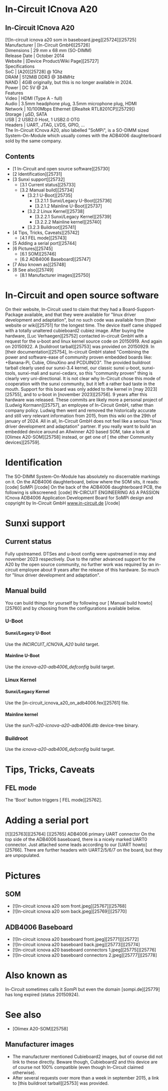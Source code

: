 # In-Circuit ICnova A20
In-Circuit ICnova A20  
---  
[![In-circuit icnova a20 som in baseboard.jpeg][25724]][25725]  
Manufacturer |  [In-Circuit GmbH][25726]  
Dimensions |  29 _mm_ x 68 _mm_ (SO-DIMM)   
Release Date |  October 2014   
Website |  [Device Product/Wiki Page][25727]  
Specifications   
SoC |  [A20][25728] @ 1Ghz   
DRAM |  512MiB DDR3 @ 384MHz   
NAND |  4GiB originally, but this is no longer available in 2024.   
Power |  DC 5V @ 2A   
Features   
Video |  HDMI (Type A - full)   
Audio |  3.5mm headphone plug, 3.5mm microphone plug, HDMI   
Network |  10/100Mbps Ethernet ([Realtek RTL8201CP][25729])   
Storage |  µSD, SATA   
USB |  2 USB2.0 Host, 1 USB2.0 OTG   
Headers |  UART, JTAG, LVDS, GPIO, ...   
The In-Circuit ICnova A20, also labelled "SoMPi", is a SO-DIMM sized System-On-Module which usually comes with the ADB4006 daughterboard sold by the same company. 
## Contents
  * [1 In-Circuit and open source software][25730]
  * [2 Identification][25731]
  * [3 Sunxi support][25732]
    * [3.1 Current status][25733]
    * [3.2 Manual build][25734]
      * [3.2.1 U-Boot][25735]
        * [3.2.1.1 Sunxi/Legacy U-Boot][25736]
        * [3.2.1.2 Mainline U-Boot][25737]
      * [3.2.2 Linux Kernel][25738]
        * [3.2.2.1 Sunxi/Legacy Kernel][25739]
        * [3.2.2.2 Mainline kernel][25740]
      * [3.2.3 Buildroot][25741]
  * [4 Tips, Tricks, Caveats][25742]
    * [4.1 FEL mode][25743]
  * [5 Adding a serial port][25744]
  * [6 Pictures][25745]
    * [6.1 SOM][25746]
    * [6.2 ADB4006 Baseboard][25747]
  * [7 Also known as][25748]
  * [8 See also][25749]
    * [8.1 Manufacturer images][25750]

# In-Circuit and open source software
On their website, In-Circuit used to claim that they had a Board-Support-Package available, and that they were available for "linux driver development and adaptation", but no such code was available from [their website or wiki][25751] for the longest time. The device itself came shipped with a totally unaltered cubieboard2 cubiez image. 
After buying the hardware, [Luc Verhaegen][25752] contacted in-circuit GmbH with a request for the u-boot and linux kernel source code on 20150919. And again on 20150922. A [buildroot tarball][25753] was provided on 20150929. 
In [their documentation][25754], In-circuit GmbH stated "Combining the power and software-ease of community proven embedded boards like: +Banana-Pi, Cubie, OlinuXino and PCDUINO3". The provided buildroot tarball clearly used our sunxi-3.4 kernel, our classic sunxi u-boot, sunxi-tools, sunxi-mali and sunxi-cedarx, so this "community proven" thing is clearly very uni-directional. It is not clear why In-Circuit chose this mode of cooperation with the sunxi community, but it left a rather bad taste in the mouth. 
Support for this board was only added to the kernel in [may 2023][25755], and to u-boot in [november 2023][25756]. 9 years after this hardware was released. These commits are likely more a personal project of [Ludwig Kormann][25757], an employee of In-Circuit GmbH, rather than company policy. Ludwig then went and removed the historically accurate and still very relevant information from 2015, from this wiki on the 29th of january of 2024. 
All in all, In-Circuit GmbH does not feel like a serious "linux driver development and adaptation" partner. If you really want to build an embedded device around an Allwinner A20 based SOM, take a look at [Olimex A20-SOM][25758] instead, or get one of [ the other Community devices][25759]. 
# Identification
The SO-DIMM System-On-Module has absolutely no discernable markings on it. 
On the ADB4006 daughterboard, below where the SOM sits, it reads: 
[code] 
    SoMPi
[/code]
On the back of the ADB4006 daughterboard PCB, the following is silkscreened: 
[code] 
    IN-CIRCUIT
    ENGINEERING AS A PASSION
    ICnova ADB4006
    Application Development Board
    for SoMPi
    design and copyright by
    In-Circuit GmbH
    www.in-circuit.de
[/code]
# Sunxi support
## Current status
Fully upstreamed. 
DTSes and u-boot config were upstreamed in may and november 2023 respectively. Due to the rather advanced support for the A20 by the open source community, no further work was required by an in-circuit employee about 9 years after the release of this hardware. So much for "linux driver development and adaptation". 
## Manual build
You can build things for yourself by following our [ Manual build howto][25760] and by choosing from the configurations available below. 
### U-Boot
#### Sunxi/Legacy U-Boot
Use the _INCIRCUIT_ICNOVA_A20_ build target. 
#### Mainline U-Boot
Use the _icnova-a20-adb4006_defconfig_ build target. 
### Linux Kernel
#### Sunxi/Legacy Kernel
Use the [in-circuit_icnova_a20_on_adb4006.fex][25761] file. 
#### Mainline kernel
Use the _sun7i-a20-icnova-a20-adb4006.dtb_ device-tree binary. 
### Buildroot
Use the _icnova-a20-adb4006_defconfig_ build target. 
# Tips, Tricks, Caveats
## FEL mode
The 'Boot' button triggers [ FEL mode][25762]. 
# Adding a serial port
[![][25763]][25764]
[][25765]
ADB4006 primary UART connector
On the top side of the ADB4006 baseboard, there is a nicely marked UART0 connector. Just attached some leads according to our [UART howto][25766]. 
There are further headers with UART2/5/6/7 on the board, but they are unpopulated. 
# Pictures
## SOM
  * [![In-circuit icnova a20 som front.jpeg][25767]][25768]
  * [![In-circuit icnova a20 som back.jpeg][25769]][25770]

## ADB4006 Baseboard
  * [![In-circuit icnova a20 baseboard front.jpeg][25771]][25772]
  * [![In-circuit icnova a20 baseboard back.jpeg][25773]][25774]
  * [![In-circuit icnova a20 baseboard connectors 1.jpeg][25775]][25776]
  * [![In-circuit icnova a20 baseboard connectors 2.jpeg][25777]][25778]

# Also known as
In-Circuit sometimes calls it _SomPi_ but even the domain [sompi.de][25779] has long expired (status 20150924). 
# See also
  * [Olimex A20-SOM][25758]

## Manufacturer images
  * The manufacturer mentioned Cubieboard2 images, but of course did not link to these directly. Beware though, Cubieboard2 and this device are of course not 100% compatible (even though In-Circuit claimed otherwise).
  * After several requests over more than a week in september 2015, a link to [this buildroot tarball][25753] was provided.
